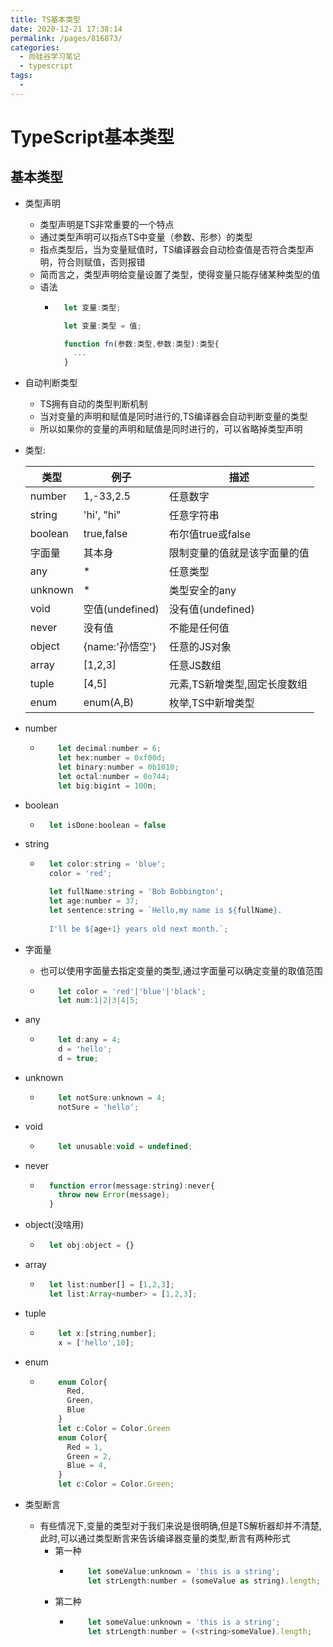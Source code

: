 ```yaml
---
title: TS基本类型
date: 2020-12-21 17:38:14
permalink: /pages/816873/
categories:
  - 尚硅谷学习笔记
  - typescript
tags:
  - 
---
```


# TypeScript基本类型

## 基本类型

* 类型声明
  * 类型声明是TS非常重要的一个特点
  * 通过类型声明可以指点TS中变量（参数、形参）的类型
  * 指点类型后，当为变量赋值时，TS编译器会自动检查值是否符合类型声明，符合则赋值，否则报错
  * 简而言之，类型声明给变量设置了类型，使得变量只能存储某种类型的值
  * 语法
    * ```javascript
        let 变量:类型;

        let 变量:类型 = 值;

        function fn(参数:类型,参数:类型):类型{
          ...
        }
        ```
* 自动判断类型
  * TS拥有自动的类型判断机制
  * 当对变量的声明和赋值是同时进行的,TS编译器会自动判断变量的类型
  * 所以如果你的变量的声明和赋值是同时进行的，可以省略掉类型声明


* 类型:

    | 类型    | 例子            | 描述                         |
    | ------- | --------------- | ---------------------------- |
    | number  | 1,-33,2.5       | 任意数字                     |
    | string  | 'hi', "hi"      | 任意字符串                   |
    | boolean | true,false      | 布尔值true或false            |
    | 字面量  | 其本身          | 限制变量的值就是该字面量的值 |
    | any     | *               | 任意类型                     |
    | unknown | *               | 类型安全的any                |
    | void    | 空值(undefined) | 没有值(undefined)            |
    | never   | 没有值          | 不能是任何值                 |
    | object  | {name:'孙悟空'} | 任意的JS对象                 |
    | array   | [1,2,3]         | 任意JS数组                   |
    | tuple   | [4,5]           | 元素,TS新增类型,固定长度数组 |
    | enum    | enum(A,B)       | 枚举,TS中新增类型            |
* number
  * ```javascript
        let decimal:number = 6;
        let hex:number = 0xf00d;
        let binary:number = 0b1010;
        let octal:number = 0o744;
        let big:bigint = 100n;
      ```
* boolean
  * ```javascript
      let isDone:boolean = false
    ```
* string
  * ```javascript
      let color:string = 'blue';
      color = 'red';

      let fullName:string = 'Bob Bobbington';
      let age:number = 37;
      let sentence:string = `Hello,my name is ${fullName}.
      
      I'll be ${age+1} years old next month.`;
    ```
* 字面量
  * 也可以使用字面量去指定变量的类型,通过字面量可以确定变量的取值范围
  * ```javascript
        let color = 'red'|'blue'|'black';
        let num:1|2|3|4|5;
    ```
* any
  * ```javascript
        let d:any = 4;
        d = 'hello';
        d = true;
    ```
* unknown
  * ```javascript
        let notSure:unknown = 4;
        notSure = 'hello';
    ```

* void
  * ```javascript
        let unusable:void = undefined;
    ```

* never
  * ```javascript
      function error(message:string):never{
        throw new Error(message);
      }
    ```
* object(没啥用)
  * ```javascript
      let obj:object = {}
    ```
* array
  * ```javascript
      let list:number[] = [1,2,3];
      let list:Array<number> = [1,2,3];
    ```
* tuple
  * ```javascript
        let x:[string,number];
        x = ['hello',10];
    ```
* enum
  * ```javascript
        enum Color{
          Red,
          Green,
          Blue
        }
        let c:Color = Color.Green
        enum Color{
          Red = 1,
          Green = 2,
          Blue = 4,
        }
        let c:Color = Color.Green;
    ```
* 类型断言
  * 有些情况下,变量的类型对于我们来说是很明确,但是TS解析器却并不清楚,此时,可以通过类型断言来告诉编译器变量的类型,断言有两种形式
    * 第一种
      * ```javascript
            let someValue:unknown = 'this is a string';
            let strLength:number = (someValue as string).length;
        ```
    * 第二种
      * ```javascript
            let someValue:unknown = 'this is a string';
            let strLength:number = (<string>someValue).length;
        ```
